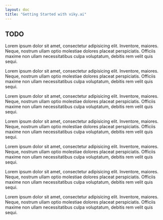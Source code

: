 ```yaml
---
layout: doc
title: "Getting Started with viky.ai"
---
```


## TODO

Lorem ipsum dolor sit amet, consectetur adipisicing elit. Inventore, maiores. Neque, nostrum ullam optio molestiae dolores placeat perspiciatis. Officiis maxime non ullam necessitatibus culpa voluptatum, debitis rem velit quis sequi.

Lorem ipsum dolor sit amet, consectetur adipisicing elit. Inventore, maiores. Neque, nostrum ullam optio molestiae dolores placeat perspiciatis. Officiis maxime non ullam necessitatibus culpa voluptatum, debitis rem velit quis sequi.

Lorem ipsum dolor sit amet, consectetur adipisicing elit. Inventore, maiores. Neque, nostrum ullam optio molestiae dolores placeat perspiciatis. Officiis maxime non ullam necessitatibus culpa voluptatum, debitis rem velit quis sequi.

Lorem ipsum dolor sit amet, consectetur adipisicing elit. Inventore, maiores. Neque, nostrum ullam optio molestiae dolores placeat perspiciatis. Officiis maxime non ullam necessitatibus culpa voluptatum, debitis rem velit quis sequi.

Lorem ipsum dolor sit amet, consectetur adipisicing elit. Inventore, maiores. Neque, nostrum ullam optio molestiae dolores placeat perspiciatis. Officiis maxime non ullam necessitatibus culpa voluptatum, debitis rem velit quis sequi.

Lorem ipsum dolor sit amet, consectetur adipisicing elit. Inventore, maiores. Neque, nostrum ullam optio molestiae dolores placeat perspiciatis. Officiis maxime non ullam necessitatibus culpa voluptatum, debitis rem velit quis sequi.

Lorem ipsum dolor sit amet, consectetur adipisicing elit. Inventore, maiores. Neque, nostrum ullam optio molestiae dolores placeat perspiciatis. Officiis maxime non ullam necessitatibus culpa voluptatum, debitis rem velit quis sequi.
